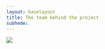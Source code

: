 ```yaml
---
layout: baselayout
title: The team behind the project
subhede: 
---
```



<img src="/images/colophon/thegroup.jpg" class="fullbleed"/>


<section>



</section>

<section>




</section>
